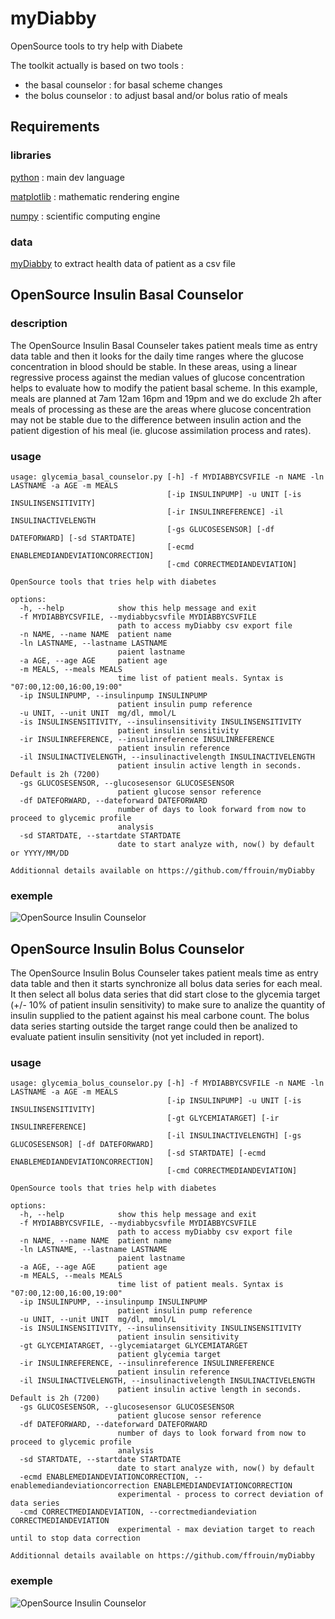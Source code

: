 # myDiabby
OpenSource tools to try help with Diabete

The toolkit actually is based on two tools :
  - the basal counselor : for basal scheme changes
  - the bolus counselor : to adjust basal and/or bolus ratio of meals

## Requirements

### libraries

[python](https://www.python.org/) : main dev language

[matplotlib](https://matplotlib.org/) : mathematic rendering engine

[numpy](https://numpy.org/) : scientific computing engine

### data

[myDiabby](https://app.mydiabby.com/dt/#/login) to extract health data of patient as a csv file

## OpenSource Insulin Basal Counselor

### description
The OpenSource Insulin Basal Counseler takes patient meals time as entry data table and then it looks for the daily time ranges where the glucose
concentration in blood should be stable. In these areas, using a linear regressive process against the median values of glucose concentration
helps to evaluate how to modify the patient basal scheme. In this example, meals are planned at 7am 12am 16pm and 19pm and we do exclude
2h after meals of processing as these are the areas where glucose concentration may not be stable due to the difference between insulin action
and the patient digestion of his meal (ie. glucose assimilation process and rates).

### usage

```
usage: glycemia_basal_counselor.py [-h] -f MYDIABBYCSVFILE -n NAME -ln LASTNAME -a AGE -m MEALS
                                   [-ip INSULINPUMP] -u UNIT [-is INSULINSENSITIVITY]
                                   [-ir INSULINREFERENCE] -il INSULINACTIVELENGTH
                                   [-gs GLUCOSESENSOR] [-df DATEFORWARD] [-sd STARTDATE]
                                   [-ecmd ENABLEMEDIANDEVIATIONCORRECTION]
                                   [-cmd CORRECTMEDIANDEVIATION]

OpenSource tools that tries help with diabetes

options:
  -h, --help            show this help message and exit
  -f MYDIABBYCSVFILE, --mydiabbycsvfile MYDIABBYCSVFILE
                        path to access myDiabby csv export file
  -n NAME, --name NAME  patient name
  -ln LASTNAME, --lastname LASTNAME
                        paient lastname
  -a AGE, --age AGE     patient age
  -m MEALS, --meals MEALS
                        time list of patient meals. Syntax is "07:00,12:00,16:00,19:00"
  -ip INSULINPUMP, --insulinpump INSULINPUMP
                        patient insulin pump reference
  -u UNIT, --unit UNIT  mg/dl, mmol/L
  -is INSULINSENSITIVITY, --insulinsensitivity INSULINSENSITIVITY
                        patient insulin sensitivity
  -ir INSULINREFERENCE, --insulinreference INSULINREFERENCE
                        patient insulin reference
  -il INSULINACTIVELENGTH, --insulinactivelength INSULINACTIVELENGTH
                        patient insulin active length in seconds. Default is 2h (7200)
  -gs GLUCOSESENSOR, --glucosesensor GLUCOSESENSOR
                        patient glucose sensor reference
  -df DATEFORWARD, --dateforward DATEFORWARD
                        number of days to look forward from now to proceed to glycemic profile
                        analysis
  -sd STARTDATE, --startdate STARTDATE
                        date to start analyze with, now() by default or YYYY/MM/DD

Additionnal details available on https://github.com/ffrouin/myDiabby
```

### exemple
![OpenSource Insulin Counselor](20230126_OpenSourceInsulinBasalCounselor.png)

## OpenSource Insulin Bolus Counselor
The OpenSource Insulin Bolus Counseler takes patient meals time as entry data table and then it starts synchronize all bolus data series for each meal.
It then select all bolus data series that did start close to the glycemia target (+/- 10% of patient insulin sensitivity) to make sure to analize
the quantity of insulin supplied to the patient against his meal carbone count. The bolus data series starting outside the target range could then
be analized to evaluate patient insulin sensitivity (not yet included in report).

### usage
```
usage: glycemia_bolus_counselor.py [-h] -f MYDIABBYCSVFILE -n NAME -ln LASTNAME -a AGE -m MEALS
                                   [-ip INSULINPUMP] -u UNIT [-is INSULINSENSITIVITY]
                                   [-gt GLYCEMIATARGET] [-ir INSULINREFERENCE]
                                   [-il INSULINACTIVELENGTH] [-gs GLUCOSESENSOR] [-df DATEFORWARD]
                                   [-sd STARTDATE] [-ecmd ENABLEMEDIANDEVIATIONCORRECTION]
                                   [-cmd CORRECTMEDIANDEVIATION]

OpenSource tools that tries help with diabetes

options:
  -h, --help            show this help message and exit
  -f MYDIABBYCSVFILE, --mydiabbycsvfile MYDIABBYCSVFILE
                        path to access myDiabby csv export file
  -n NAME, --name NAME  patient name
  -ln LASTNAME, --lastname LASTNAME
                        paient lastname
  -a AGE, --age AGE     patient age
  -m MEALS, --meals MEALS
                        time list of patient meals. Syntax is "07:00,12:00,16:00,19:00"
  -ip INSULINPUMP, --insulinpump INSULINPUMP
                        patient insulin pump reference
  -u UNIT, --unit UNIT  mg/dl, mmol/L
  -is INSULINSENSITIVITY, --insulinsensitivity INSULINSENSITIVITY
                        patient insulin sensitivity
  -gt GLYCEMIATARGET, --glycemiatarget GLYCEMIATARGET
                        patient glycemia target
  -ir INSULINREFERENCE, --insulinreference INSULINREFERENCE
                        patient insulin reference
  -il INSULINACTIVELENGTH, --insulinactivelength INSULINACTIVELENGTH
                        patient insulin active length in seconds. Default is 2h (7200)
  -gs GLUCOSESENSOR, --glucosesensor GLUCOSESENSOR
                        patient glucose sensor reference
  -df DATEFORWARD, --dateforward DATEFORWARD
                        number of days to look forward from now to proceed to glycemic profile
                        analysis
  -sd STARTDATE, --startdate STARTDATE
                        date to start analyze with, now() by default
  -ecmd ENABLEMEDIANDEVIATIONCORRECTION, --enablemediandeviationcorrection ENABLEMEDIANDEVIATIONCORRECTION
                        experimental - process to correct deviation of data series
  -cmd CORRECTMEDIANDEVIATION, --correctmediandeviation CORRECTMEDIANDEVIATION
                        experimental - max deviation target to reach until to stop data correction

Additionnal details available on https://github.com/ffrouin/myDiabby
```

### exemple
![OpenSource Insulin Counselor](20230126_OpenSourceInsulinBolusCounselor.png)

